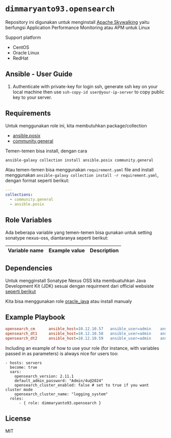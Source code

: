 `dimmaryanto93.opensearch`
=========

Repository ini digunakan untuk menginstall [Apache Skywalking]() yaitu berfungsi Application Performance Monitoring atau APM untuk Linux

Support platform

- CentOS
- Oracle Linux 
- RedHat


Ansible - User Guide
------------

1. Authenticate with private-key for login ssh, generate ssh key on your local machine then use `ssh-copy-id user@your-ip-server` to copy public key to your server.


Requirements
------------

Untuk menggunakan role ini, kita membutuhkan package/collection 

- [ansible.posix](https://github.com/ansible-collections/ansible.posix)
- [community.general](https://github.com/ansible-collections/community.general)

Temen-temen bisa install, dengan cara 

```bash
ansible-galaxy collection install ansible.posix community.general
```

Atau temen-temen bisa menggunakan `requirement.yaml` file and install menggunakan `ansible-galaxy collection install -r requirement.yaml`, dengan format seperti berikut:

```yaml
---
collections:
  - community.general
  - ansible.posix
```

Role Variables
--------------

Ada beberapa variable yang temen-temen bisa gunakan untuk setting sonatype nexus-oss, diantaranya seperti berikut:

| Variable name                 | Example value       | Description |
| :---                          | :---                | :---        |


Dependencies
------------

Untuk mengginstall Sonatype Nexus OSS kita membuatuhkan Java Development Kit (JDK) sesuai dengan requirment dari official websiste [seperti berikut](https://help.sonatype.com/repomanager3/installation/system-requirements#SystemRequirements-Linux)

Kita bisa menggunakan role [oracle_java](https://galaxy.ansible.com/dimmaryanto93/oracle_java) atau install manualy


Example Playbook
----------------

```ini
opensearch_cm      ansible_host=10.12.10.57   ansible_user=admin    ansible_port=22    os_node_roles="[cluster_manager]" opensearch_dashboard_enabled=true
opensearch_dt1     ansible_host=10.12.10.58   ansible_user=admin    ansible_port=22    os_node_roles="[data, ingest]"
opensearch_dt2     ansible_host=10.12.10.59   ansible_user=admin    ansible_port=22    os_node_roles="[data, ingest]"
```

Including an example of how to use your role (for instance, with variables passed in as parameters) is always nice for users too:

```ansible
- hosts: servers
  become: true
  vars:
    opensearch_version: 2.11.1
    default_admin_password: "Admin/4u@2024"
    opensearch_cluster_enabled: false # set to true if you want cluster mode
    opensearch_cluster_name: "logging_system"
  roles:
      - { role: dimmaryanto93.opensearch }
```

License
-------

MIT
